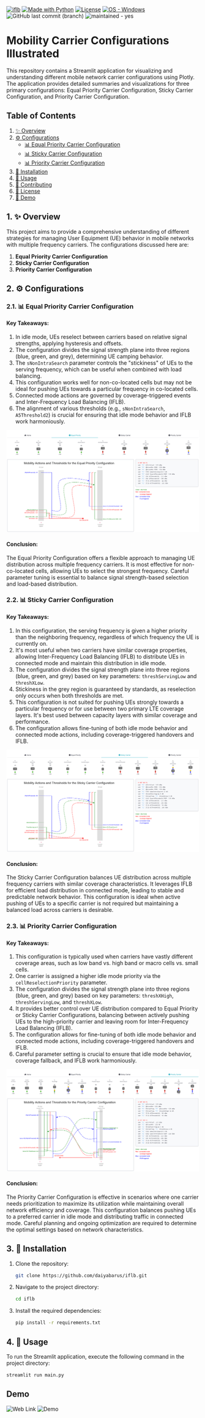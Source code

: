 [![iflb](https://img.shields.io/static/v1?label=&message=iflb&color=blue&logo=github)](https://github.com/daiyabarus/iflb "Go to GitHub repo")
[![Made with Python](https://img.shields.io/badge/Python->=3.12-blue?logo=python&logoColor=white)](https://python.org "Go to Python homepage")
[![License](https://img.shields.io/badge/License-MIT-blue)](#license)
[![OS - Windows](https://img.shields.io/badge/OS-Windows-blue?logo=windows&logoColor=white)](https://www.microsoft.com/ "Go to Microsoft homepage")
![GitHub last commit (branch)](https://img.shields.io/github/last-commit/daiyabarus/iflb/main)
![maintained - yes](https://img.shields.io/badge/maintained-yes-blue)

# Mobility Carrier Configurations Illustrated

This repository contains a Streamlit application for visualizing and understanding different mobile network carrier configurations using Plotly. The application provides detailed summaries and visualizations for three primary configurations: Equal Priority Carrier Configuration, Sticky Carrier Configuration, and Priority Carrier Configuration.

## Table of Contents

1. [✨ Overview](#overview)
2. [⚙️ Configurations](#configurations)
   - [📊 Equal Priority Carrier Configuration](#equal-priority-carrier-configuration)
   - [📊 Sticky Carrier Configuration](#sticky-carrier-configuration)
   - [📊 Priority Carrier Configuration](#priority-carrier-configuration)
3. [🚀 Installation](#installation)
4. [📖 Usage](#usage)
5. [🤝 Contributing](#contributing)
6. [📜 License](#license)
7. [🎥 Demo](#demo)

## 1. ✨ Overview

This project aims to provide a comprehensive understanding of different strategies for managing User Equipment (UE) behavior in mobile networks with multiple frequency carriers. The configurations discussed here are:

1. **Equal Priority Carrier Configuration**
2. **Sticky Carrier Configuration**
3. **Priority Carrier Configuration**

## 2. ⚙️ Configurations

### 2.1. 📊 Equal Priority Carrier Configuration

#### Key Takeaways:

1. In idle mode, UEs reselect between carriers based on relative signal strengths, applying hysteresis and offsets.
2. The configuration divides the signal strength plane into three regions (blue, green, and grey), determining UE camping behavior.
3. The `sNonIntraSearch` parameter controls the "stickiness" of UEs to the serving frequency, which can be useful when combined with load balancing.
4. This configuration works well for non-co-located cells but may not be ideal for pushing UEs towards a particular frequency in co-located cells.
5. Connected mode actions are governed by coverage-triggered events and Inter-Frequency Load Balancing (IFLB).
6. The alignment of various thresholds (e.g., `sNonIntraSearch`, `A5Threshold2`) is crucial for ensuring that idle mode behavior and IFLB work harmoniously.

![Equal Carrier Configuration](assets/equal.png)

#### Conclusion:

The Equal Priority Configuration offers a flexible approach to managing UE distribution across multiple frequency carriers. It is most effective for non-co-located cells, allowing UEs to select the strongest frequency. Careful parameter tuning is essential to balance signal strength-based selection and load-based distribution.

### 2.2. 📊 Sticky Carrier Configuration

#### Key Takeaways:

1. In this configuration, the serving frequency is given a higher priority than the neighboring frequency, regardless of which frequency the UE is currently on.
2. It's most useful when two carriers have similar coverage properties, allowing Inter-Frequency Load Balancing (IFLB) to distribute UEs in connected mode and maintain this distribution in idle mode.
3. The configuration divides the signal strength plane into three regions (blue, green, and grey) based on key parameters: `threshServingLow` and `threshXLow`.
4. Stickiness in the grey region is guaranteed by standards, as reselection only occurs when both thresholds are met.
5. This configuration is not suited for pushing UEs strongly towards a particular frequency or for use between two primary LTE coverage layers. It's best used between capacity layers with similar coverage and performance.
6. The configuration allows fine-tuning of both idle mode behavior and connected mode actions, including coverage-triggered handovers and IFLB.

![Sticky Carrier Configuration](assets/sticky.png)

#### Conclusion:

The Sticky Carrier Configuration balances UE distribution across multiple frequency carriers with similar coverage characteristics. It leverages IFLB for efficient load distribution in connected mode, leading to stable and predictable network behavior. This configuration is ideal when active pushing of UEs to a specific carrier is not required but maintaining a balanced load across carriers is desirable.

### 2.3. 📊 Priority Carrier Configuration

#### Key Takeaways:

1. This configuration is typically used when carriers have vastly different coverage areas, such as low band vs. high band or macro cells vs. small cells.
2. One carrier is assigned a higher idle mode priority via the `cellReselectionPriority` parameter.
3. The configuration divides the signal strength plane into three regions (blue, green, and grey) based on key parameters: `threshXHigh`, `threshServingLow`, and `threshXLow`.
4. It provides better control over UE distribution compared to Equal Priority or Sticky Carrier Configurations, balancing between actively pushing UEs to the high-priority carrier and leaving room for Inter-Frequency Load Balancing (IFLB).
5. The configuration allows for fine-tuning of both idle mode behavior and connected mode actions, including coverage-triggered handovers and IFLB.
6. Careful parameter setting is crucial to ensure that idle mode behavior, coverage fallback, and IFLB work harmoniously.

![Priority Carrier Configuration](assets/priority.png)

#### Conclusion:

The Priority Carrier Configuration is effective in scenarios where one carrier needs prioritization to maximize its utilization while maintaining overall network efficiency and coverage. This configuration balances pushing UEs to a preferred carrier in idle mode and distributing traffic in connected mode. Careful planning and ongoing optimization are required to determine the optimal settings based on network characteristics.

## 3. 🚀 Installation

1. Clone the repository:
    ```bash
    git clone https://github.com/daiyabarus/iflb.git
    ```
2. Navigate to the project directory:
    ```bash
    cd iflb
    ```
3. Install the required dependencies:
    ```bash
    pip install -r requirements.txt
    ```

## 4. 📖 Usage

To run the Streamlit application, execute the following command in the project directory:
```bash
streamlit run main.py
```
## <a name='Demo'></a>Demo
![Web Link](https://bit.ly/3LSJOOn)
![Demo](assets/iflb.gif)
